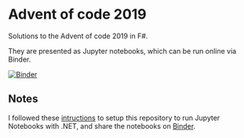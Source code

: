 # Advent of code 2019

Solutions to the Advent of code 2019 in F#.

They are presented as Jupyter notebooks, which can be run online via Binder.

[![Binder](https://mybinder.org/badge_logo.svg)](https://mybinder.org/v2/gl/turbohz%2Fadvent-of-code-2019/master?urlpath=lab)

## Notes 

I followed these [intructions](https://github.com/dotnet/try/blob/master/CreateBinder.md) to setup
this repository to run Jupyter Notebooks with .NET, and share the notebooks on [Binder](https://mybinder.org/).
